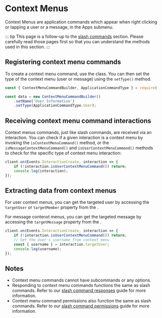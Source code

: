 # Context Menus

Context Menus are application commands which appear when right clicking or tapping a user or a message, in the Apps submenu.

::: tip
This page is a follow-up to the [slash commands](/slash-commands/advanced-creation.md) section. Please carefully read those pages first so that you can understand the methods used in this section.
:::

## Registering context menu commands

To create a context menu command, use the <DocsLink path="class/ContextMenuCommandBuilder" /> class. You can then set the type of the context menu (user or message) using the `setType()` method.

```js
const { ContextMenuCommandBuilder, ApplicationCommandType } = require('discord.js');

const data = new ContextMenuCommandBuilder()
	.setName('User Information')
	.setType(ApplicationCommandType.User);
```

## Receiving context menu command interactions

Context menus commands, just like slash commands, are received via an interaction. You can check if a given interaction is a context menu by invoking the `isContextMenuCommand()` method, or the `isMessageContextMenuCommand()` and `isUserContextMenuCommand()` methods to check for the specific type of context menu interaction:

```js {2}
client.on(Events.InteractionCreate, interaction => {
	if (!interaction.isUserContextMenuCommand()) return;
	console.log(interaction);
});
```

## Extracting data from context menus

For user context menus, you can get the targeted user by accessing the `targetUser` or `targetMember` property from the <DocsLink path="class/UserContextMenuInteraction" />.

For message contenxt menus, you can get the targeted message by accessing the `targetMessage` property from the <DocsLink path="class/MessageContextMenuInteraction" />.

```js {4}
client.on(Events.InteractionCreate, interaction => {
	if (!interaction.isUserContextMenuCommand()) return;
	// Get the User's username from context menu
	const { username } = interaction.targetUser;
	console.log(username);
});
```

## Notes

- Context menu commands cannot have subcommands or any options.
- Responding to context menu commands functions the same as slash commands. Refer to our [slash command responses](https://discordjs.guide/slash-commands/response-methods.html) guide for more information.
- Context menu command permissions also function the same as slash commands. Refer to our [slash command permissions](https://discordjs.guide/slash-commands/permissions.html) guide for more information.
